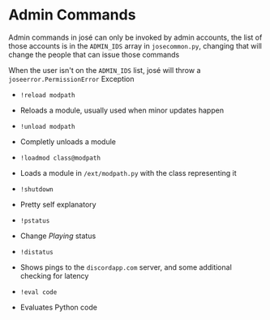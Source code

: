 Admin Commands
===

Admin commands in josé can only be invoked by admin accounts, the list of those accounts is in the `ADMIN_IDS` array in `josecommon.py`, changing that will change the people that can issue those commands

When the user isn't on the `ADMIN_IDS` list, josé will throw a `joseerror.PermissionError` Exception

 * `!reload modpath`
  * Reloads a module, usually used when minor updates happen
 * `!unload modpath`
  * Completly unloads a module
 * `!loadmod class@modpath`
  * Loads a module in `/ext/modpath.py` with the class representing it


 * `!shutdown`
  * Pretty self explanatory
 * `!pstatus`
  * Change *Playing* status
 * `!distatus`
  * Shows pings to the `discordapp.com` server, and some additional checking
   for latency
 * `!eval code`
  * Evaluates Python code
